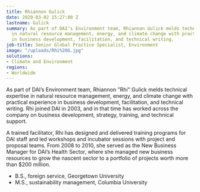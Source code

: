 ```yaml
---
title: Rhiannon Gulick
date: 2020-03-02 15:27:00 Z
lastname: Gulick
summary: As part of DAI’s Environment team, Rhiannon Gulick melds technical expertise
  in natural resource management, energy, and climate change with practical experience
  in business development, facilitation, and technical writing.
job-title: Senior Global Practice Specialist, Environment
image: "/uploads/Rhi%20G.jpg"
solutions:
- Climate and Environment
regions:
- Worldwide
---
```


As part of DAI’s Environment team, Rhiannon "Rhi" Gulick melds technical expertise in natural resource management, energy, and climate change with practical experience in business development, facilitation, and technical writing. Rhi joined DAI in 2003, and in that time has worked across the company on business development, strategy, training, and technical support. 

A trained facilitator, Rhi has designed and delivered training programs for DAI staff and led workshops and incubator sessions with project and proposal teams. From 2008 to 2010, she served as the New Business Manager for DAI’s Health Sector, where she managed new business resources to grow the nascent sector to a portfolio of projects worth more than $200 million. 

* B.S., foreign service, Georgetown University
* M.S., sustainability management, Columbia University